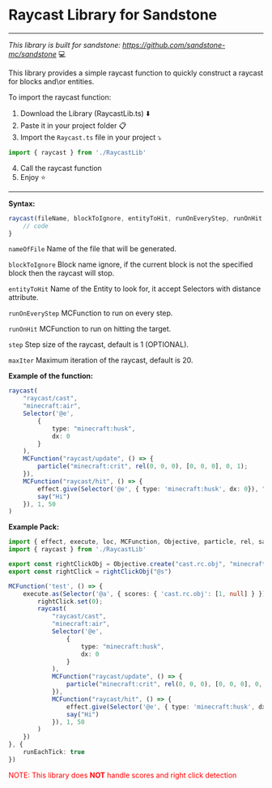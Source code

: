 # Raycast Library for Sandstone
---
*This library is built for sandstone: https://github.com/sandstone-mc/sandstone* :computer:

This library provides a simple raycast function to quickly construct a raycast for blocks and\or entities.


To import the raycast function:
1. Download the Library (RaycastLib.ts) :arrow_down:
2. Paste it in your project folder :clipboard:
3. Import the `Raycast.ts` file in your project :arrow_heading_down:
```ts
import { raycast } from './RaycastLib'
```
4. Call the raycast function 
5. Enjoy :star:
---
**Syntax:**
```ts
raycast(fileName, blockToIgnore, entityToHit, runOnEveryStep, runOnHit, step, maxIter){
    // code
}
```
`nameOfFile` Name of the file that will be generated.

`blockToIgnore` Block name ignore, if the current block is not the specified block then the raycast will stop.

`entityToHit` Name of the Entity to look for, it accept Selectors with distance attribute.

`runOnEveryStep` MCFunction to run on every step.

`runOnHit` MCFunction to run on hitting the target.

`step` Step size of the raycast, default is 1 (OPTIONAL).

`maxIter` Maximum iteration of the raycast, default is 20.

**Example of the function:**
```ts
raycast(
    "raycast/cast",
    "minecraft:air", 
    Selector('@e', 
        { 
            type: "minecraft:husk", 
            dx: 0
        }
    ),
    MCFunction("raycast/update", () => {
        particle("minecraft:crit", rel(0, 0, 0), [0, 0, 0], 0, 1);
    }), 
    MCFunction("raycast/hit", () => {
        effect.give(Selector('@e', { type: 'minecraft:husk', dx: 0}), "minecraft:instant_health");
        say("Hi")
    }), 1, 50
)
```

**Example Pack:**
```ts
import { effect, execute, loc, MCFunction, Objective, particle, rel, say, Selector } from 'sandstone'
import { raycast } from './RaycastLib'

export const rightClickObj = Objective.create("cast.rc.obj", "minecraft.used:minecraft.carrot_on_a_stick")
export const rightClick = rightClickObj("@s")

MCFunction('test', () => {
    execute.as(Selector('@a', { scores: { 'cast.rc.obj': [1, null] } })).at('@s').anchored("eyes").positioned(loc(0, 0, 1)).run(() => {
        rightClick.set(0);
        raycast(
            "raycast/cast",
            "minecraft:air", 
            Selector('@e', 
                { 
                    type: "minecraft:husk", 
                    dx: 0
                }
            ),
            MCFunction("raycast/update", () => {
                particle("minecraft:crit", rel(0, 0, 0), [0, 0, 0], 0, 1);
            }), 
            MCFunction("raycast/hit", () => {
                effect.give(Selector('@e', { type: 'minecraft:husk', dx: 0}), "minecraft:instant_health");
                say("Hi")
            }), 1, 50
        )
	})
}, {
	runEachTick: true
})
```

<span style="color:red">NOTE: This library does **NOT** handle scores and right click detection</span>



